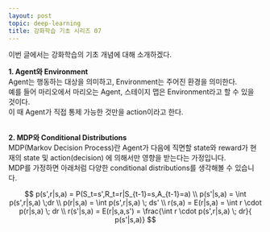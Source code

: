 ```yaml
---
layout: post
topic: deep-learning
title: 강화학습 기초 시리즈 07
---
```


이번 글에서는 강화학습의 기초 개념에 대해 소개하겠다.  

**1. Agent와 Environment**  
Agent는 행동하는 대상을 의미하고, Environment는 주어진 환경을 의미한다.  
예를 들어 마리오에서 마리오는 Agent, 스테이지 맵은 Environment라고 할 수 있을 것이다.  
이 때 Agent가 직접 통제 가능한 것만을 action이라고 한다.  
<br>

**2. MDP와 Conditional Distributions**  
MDP(Markov Decision Process)란 Agent가 다음에 직면할 state와 reward가 현재의 state 및 action(decision) 에 의해서만 영향을 받는다는 가정입니다.  
MDP를 가정하면 아래처럼 다양한 conditional distributions를 생각해볼 수 있습니다.  

$$
p(s',r|s,a) = P(S_t=s',R_t=r|S_{t-1}=s,A_{t-1}=a) \\
p(s'|s,a) = \int p(s',r|s,a) \;dr \\
p(r|s,a) = \int p(s',r|s,a) \; ds' \\
r(s,a) = E(r|s,a) = \int r \cdot p(r|s,a) \; dr \\
r(s'|s,a) = E(r|s,a,s') = \frac{\int r \cdot p(s',r|s,a) \; dr}{ p(s'|s,a)}
$$
